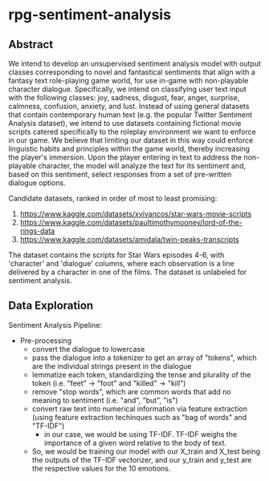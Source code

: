 # rpg-sentiment-analysis

## Abstract
We intend to develop an unsupervised sentiment analysis model with output classes corresponding to novel and fantastical sentiments that align with a fantasy text role-playing game world, for use in-game with non-playable character dialogue. Specifically, we intend on classifying user text input with the following classes: joy, sadness, disgust, fear, anger, surprise, calmness, confusion, anxiety, and lust. Instead of using general datasets that contain contemporary human text (e.g. the popular Twitter Sentiment Analysis dataset), we intend to use datasets containing fictional movie scripts catered specifically to the roleplay environment we want to enforce in our game. We believe that limiting our dataset in this way could enforce linguistic habits and principles within the game world, thereby increasing the player's immersion. Upon the player entering in text to address the non-playable character, the model will analyze the text for its sentiment and, based on this sentiment, select responses from a set of pre-written dialogue options.

Candidate datasets, ranked in order of most to least promising:

1. https://www.kaggle.com/datasets/xvivancos/star-wars-movie-scripts
2. https://www.kaggle.com/datasets/paultimothymooney/lord-of-the-rings-data
3. https://www.kaggle.com/datasets/amidala/twin-peaks-transcripts

The dataset contains the scripts for Star Wars episodes 4-6, with 'character' and 'dialogue' columns, where each observation is a line delivered by a character in one of the films. The dataset is unlabeled for sentiment analysis. 

## Data Exploration
Sentiment Analysis Pipeline:
- Pre-processing
  - convert the dialogue to lowercase
  - pass the dialogue into a tokenizer to get an array of "tokens", which are the individual strings present in the dialogue
  - lemmatize each token, standardizing the tense and plurality of the token (i.e. "feet" -> "foot" and "killed" -> "kill")
  - remove "stop words", which are common words that add no meaning to sentiment (i.e. "and", "but", "is")
  - convert raw text into numerical information via feature extraction (using feature extraction techinques such as "bag of words" and "TF-IDF")
    - in our case, we would be using TF-IDF. TF-IDF weighs the importance of a given word relative to the body of text.
  - So, we would be training our model with our X_train and X_test being the outputs of the TF-IDF vectorizer, and our y_train and y_test are the respective values for the 10 emotions.
